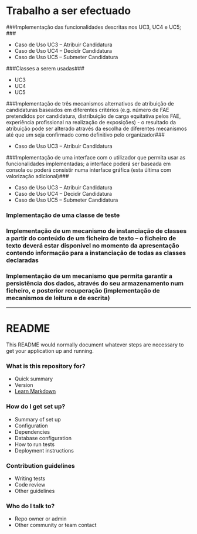 # **Trabalho a ser efectuado** #

###Implementação das funcionalidades descritas nos UC3, UC4 e UC5; ###
* Caso de Uso UC3 – Atribuir Candidatura
* Caso de Uso UC4 – Decidir Candidatura
* Caso de Uso UC5 – Submeter Candidatura

###Classes a serem usadas###
* UC3
* UC4
* UC5

###Implementação de três mecanismos alternativos de atribuição de candidaturas baseados em diferentes critérios (e.g. número de FAE pretendidos por candidatura, distribuição de carga equitativa pelos FAE, experiência profissional na realização de exposições) - o resultado da atribuição pode ser alterado através da escolha de diferentes mecanismos até que um seja confirmado como definitivo pelo organizador###
* Caso de Uso UC3 – Atribuir Candidatura

###Implementação de uma interface com o utilizador que permita usar as funcionalidades implementadas; a interface poderá ser baseada em consola ou poderá consistir numa interface gráfica (esta última com valorização adicional)###
* Caso de Uso UC3 – Atribuir Candidatura
* Caso de Uso UC4 – Decidir Candidatura
* Caso de Uso UC5 – Submeter Candidatura

### Implementação de uma classe de teste ###

### Implementação de um mecanismo de instanciação de classes a partir do conteúdo de um ficheiro de texto – o ficheiro de texto deverá estar disponível no momento da apresentação contendo informação para a instanciação de todas as classes declaradas ###

### Implementação de um mecanismo que permita garantir a persistência dos dados, através do seu armazenamento num ficheiro, e posterior recuperação (implementação de mecanismos de leitura e de escrita) ###

--------------------------------------------------------------------

# README #

This README would normally document whatever steps are necessary to get your application up and running.

### What is this repository for? ###

* Quick summary
* Version
* [Learn Markdown](https://bitbucket.org/tutorials/markdowndemo)

### How do I get set up? ###

* Summary of set up
* Configuration
* Dependencies
* Database configuration
* How to run tests
* Deployment instructions

### Contribution guidelines ###

* Writing tests
* Code review
* Other guidelines

### Who do I talk to? ###

* Repo owner or admin
* Other community or team contact